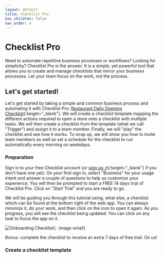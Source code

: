 ```yaml
---
layout: default
title: Checklist Pro
has_children: false
nav_order: 4
---
```


# Checklist Pro

Need to automate repetitive business processes or workflows? Looking for simplicity? Checklist Pro is the answer. It is a simple, yet powerful tool that allows you to create and manage checklists that mirror your business processes. Let your team focus on the work, not the process.

## Let's get started!

Let's get started by taking a simple and common business process and automating it with Checklist Pro: [Restaurant Daily Opening Checklist](https://checklist.com/restaurant-daily-opening-checklist "Restaurant Daily Opening Checklist"){:target="\_blank"}. We will create a checklist template mapping the different actions required to open a store onto a checklist with multiple tasks. We will then create a checklist from the template (what we call "Trigger") and assign it to a team member. Finally, we will "play" the checklist and see how it works. To wrap up, we will show you how to invite team members as well as set a schedule for the checklist to run automatically every morning on weekdays.

### Preparation
Sign in to your free Checklist account (or [sign up ↗](https://checklist.com/account){:target="\_blank"} if you don't have one yet). On your first sign in, select "Business" for your usage intent and answer a couple of questions to help us customize your experience. You will then be prompted to start a FREE 14 days trial of Checklist Pro. Click on "Start Trial" and you are ready to go.

We will be guiding you through this tutorial using, what else, a checklist which can be found at the bottom right of the web app. You can always minimize it, do your work, and then click on the icon to open it again. As you progress, you will see the checklist being updated. You can click on any task to focus the app on it. 

![Onboarding Checklist](/assets/images/pro/onboarding-checklist.png){: .image-small}

Bonus: complete the checklist to receive an extra 7 days of free trial. On us!

### Create a checklist template
